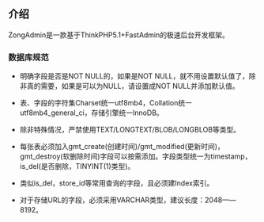 ## **介绍**

ZongAdmin是一款基于ThinkPHP5.1+FastAdmin的极速后台开发框架。

### **数据库规范**

- 明确字段是否是NOT NULL的，如果是NOT NULL，就不用设置默认值了，除非真的需要，如果是可以为NULL，请设置成NOT NULL并添加默认值。

- 表、字段的字符集Charset统一utf8mb4，Collation统一utf8mb4_general_ci，存储引擎统一InnoDB。

- 除非特殊情况，严禁使用TEXT/LONGTEXT/BLOB/LONGBLOB等类型。

- 每张表必须加入gmt_create(创建时间)/gmt_modified(更新时间)，gmt_destroy(软删除时间)字段可以按需添加。字段类型统一为timestamp，is_del(是否删除，TINYINT(1)类型)。

- 类似is_del，store_id等常用查询的字段，且必须建Index索引。

- 对于存储URL的字段，必须采用VARCHAR类型，建议长度：2048——8192。
